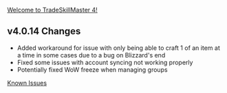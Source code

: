 [Welcome to TradeSkillMaster 4!](https://blog.tradeskillmaster.com/tradeskillmaster-4-released/)


## v4.0.14 Changes

* Added workaround for issue with only being able to craft 1 of an item at a time in some cases due to a bug on Blizzard's end
* Fixed some issues with account syncing not working properly
* Potentially fixed WoW freeze when managing groups

[Known Issues](http://support.tradeskillmaster.com/display/KB/TSM4+Currently+Known+Issues)
